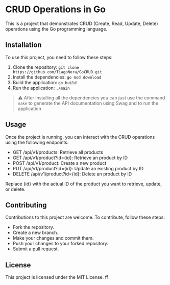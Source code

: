 # CRUD Operations in Go

This is a project that demonstrates CRUD (Create, Read, Update, Delete) operations using the Go programming language.

## Installation

To use this project, you need to follow these steps:

1. Clone the repository: `git clone https://github.com/TiagoNora/GoCRUD.git`
2. Install the dependencies: `go mod download`
3. Build the application: `go build`
4. Run the application: `./main`

> :warning: After installing all the dependencies you can just use the command `make` to generate the API documentation using Swag and to run the application

## Usage
Once the project is running, you can interact with the CRUD operations using the following endpoints:

- GET /api/v1/products: Retrieve all products 
- GET /api/v1/product?id={id}: Retrieve an product by ID 
- POST /api/v1/product: Create a new product 
- PUT /api/v1/product?id={id}: Update an existing product by ID 
- DELETE /api/v1/product?id={id}: Delete an product by ID 

Replace {id} with the actual ID of the product you want to retrieve, update, or delete.

## Contributing
Contributions to this project are welcome. To contribute, follow these steps:

- Fork the repository.
- Create a new branch.
- Make your changes and commit them.
- Push your changes to your forked repository.
- Submit a pull request.

## License
This project is licensed under the MIT License.
ff